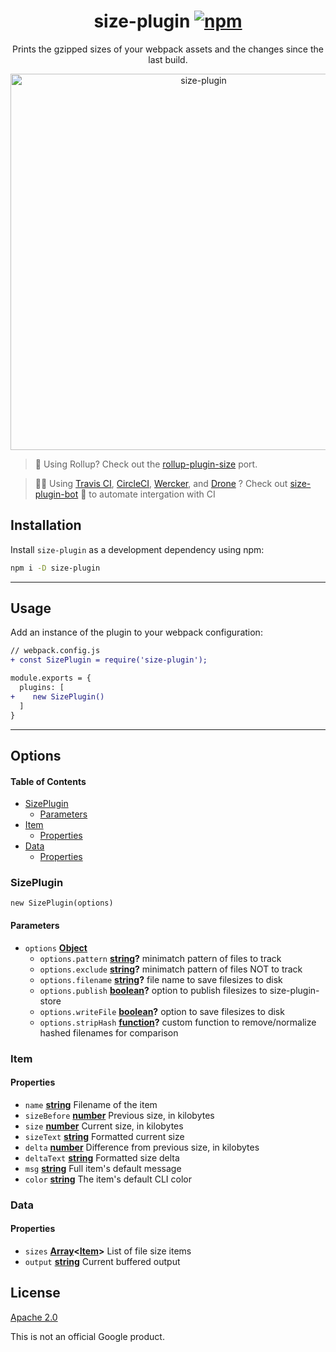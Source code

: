 <p align="center">
  <h1 align="center">
    size-plugin
    <a href="https://www.npmjs.org/package/size-plugin"><img src="https://img.shields.io/npm/v/size-plugin.svg?style=flat" alt="npm"></a>
  </h1>
</p>

<p align="center">
  Prints the gzipped sizes of your webpack assets and the changes since the last build.
</p>

<p align="center">
  <img src="https://i.imgur.com/3bWBrJm.png" width="602" alt="size-plugin">
</p>

> 🙋 Using Rollup? Check out the [rollup-plugin-size](https://github.com/luwes/rollup-plugin-size) port.

> 🙋‍♂ Using [Travis CI](https://travis-ci.org), [CircleCI](https://circleci.com/), [Wercker](http://www.wercker.com), and [Drone](http://readme.drone.io/) ? Check out [size-plugin-bot](https://github.com/kuldeepkeshwar/size-plugin-bot) 🤖 to automate intergation with CI

## Installation

Install `size-plugin` as a development dependency using npm:

```sh
npm i -D size-plugin
```

* * *

## Usage

Add an instance of the plugin to your webpack configuration:

```diff
// webpack.config.js
+ const SizePlugin = require('size-plugin');

module.exports = {
  plugins: [
+    new SizePlugin()
  ]
}
```

* * *

## Options

<!-- Generated by documentation.js. Update this documentation by updating the source code. -->

#### Table of Contents

-   [SizePlugin](#sizeplugin)
    -   [Parameters](#parameters)
-   [Item](#item)
    -   [Properties](#properties)
-   [Data](#data)
    -   [Properties](#properties-1)

### SizePlugin

`new SizePlugin(options)`

#### Parameters

-   `options` **[Object](https://developer.mozilla.org/docs/Web/JavaScript/Reference/Global_Objects/Object)** 
    -   `options.pattern` **[string](https://developer.mozilla.org/docs/Web/JavaScript/Reference/Global_Objects/String)?** minimatch pattern of files to track
    -   `options.exclude` **[string](https://developer.mozilla.org/docs/Web/JavaScript/Reference/Global_Objects/String)?** minimatch pattern of files NOT to track
    -   `options.filename` **[string](https://developer.mozilla.org/docs/Web/JavaScript/Reference/Global_Objects/String)?** file name to save filesizes to disk
    -   `options.publish` **[boolean](https://developer.mozilla.org/docs/Web/JavaScript/Reference/Global_Objects/Boolean)?** option to publish filesizes to size-plugin-store
    -   `options.writeFile` **[boolean](https://developer.mozilla.org/docs/Web/JavaScript/Reference/Global_Objects/Boolean)?** option to save filesizes to disk
    -   `options.stripHash` **[function](https://developer.mozilla.org/docs/Web/JavaScript/Reference/Statements/function)?** custom function to remove/normalize hashed filenames for comparison

### Item

#### Properties

-   `name` **[string](https://developer.mozilla.org/docs/Web/JavaScript/Reference/Global_Objects/String)** Filename of the item
-   `sizeBefore` **[number](https://developer.mozilla.org/docs/Web/JavaScript/Reference/Global_Objects/Number)** Previous size, in kilobytes
-   `size` **[number](https://developer.mozilla.org/docs/Web/JavaScript/Reference/Global_Objects/Number)** Current size, in kilobytes
-   `sizeText` **[string](https://developer.mozilla.org/docs/Web/JavaScript/Reference/Global_Objects/String)** Formatted current size
-   `delta` **[number](https://developer.mozilla.org/docs/Web/JavaScript/Reference/Global_Objects/Number)** Difference from previous size, in kilobytes
-   `deltaText` **[string](https://developer.mozilla.org/docs/Web/JavaScript/Reference/Global_Objects/String)** Formatted size delta
-   `msg` **[string](https://developer.mozilla.org/docs/Web/JavaScript/Reference/Global_Objects/String)** Full item's default message
-   `color` **[string](https://developer.mozilla.org/docs/Web/JavaScript/Reference/Global_Objects/String)** The item's default CLI color

### Data

#### Properties

-   `sizes` **[Array](https://developer.mozilla.org/docs/Web/JavaScript/Reference/Global_Objects/Array)&lt;[Item](#item)>** List of file size items
-   `output` **[string](https://developer.mozilla.org/docs/Web/JavaScript/Reference/Global_Objects/String)** Current buffered output

## License

[Apache 2.0](LICENSE)

This is not an official Google product.
